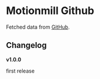 Motionmill Github
=================

Fetched data from [GitHub](https://github.com).

Changelog
---------

__v1.0.0__

first release
